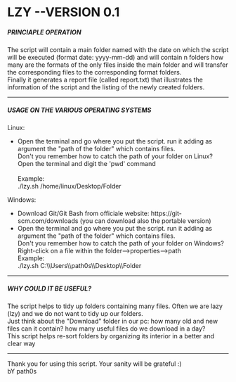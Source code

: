 <h1> LZY --VERSION 0.1 </h1>

<h5> PRINCIAPLE OPERATION </h5>
The script will contain a main folder named with the date on which the script will be executed (format date: yyyy-mm-dd) and 
will contain n folders how many are the formats of the only files inside the main folder and 
will transfer the corresponding files to the corresponding format folders. <br>
Finally it generates a report file (called report.txt) that illustrates the information of the script and the listing of the newly created folders. <br>

<hr>

<h5> USAGE ON THE VARIOUS OPERATING SYSTEMS </h5>
Linux: <br>
<ul>
	<li> Open the terminal and go where you put the script. run it adding as argument the "path of the folder" which contains files. <br>
             Don't you remember how to catch the path of your folder on Linux? <br>
             Open the terminal and digit the 'pwd' command <br> <br>
	     Example: <br>
                ./lzy.sh /home/linux/Desktop/Folder
	</li>
</ul>
Windows: <br>
<ul>
	<li> Download Git/Git Bash from officiale website: https://git-scm.com/downloads (you can download also the portable version) <br>
	</li>
	<li> Open the terminal and go where you put the script. run it adding as argument the "path of the folder" which contains files. <br>
             Don't you remember how to catch the path of your folder on Windows? <br>
	     Right-click on a file within the folder-->properties-->path <br>
	      Example: <br>
		./lzy.sh C:\\Users\\path0s\\Desktop\\Folder
	</li>
</ul>

<hr>
	
<h5> WHY COULD IT BE USEFUL? </h5>
The script helps to tidy up folders containing many files. Often we are lazy (lzy) and we do not want to tidy up our folders. <br>
Just think about the "Download" folder in our pc: how many old and new files can it contain? how many useful files do we download in a day? <br>
This script helps re-sort folders by organizing its interior in a better and clear way <br>
	
<hr>
Thank you for using this script. Your sanity will be grateful :) <br>
bY path0s
 

